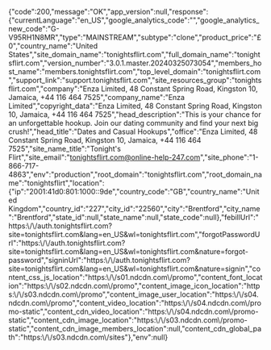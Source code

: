{"code":200,"message":"OK","app\_version":null,"response":{"currentLanguage":"en\_US","google\_analytics\_code":"","google\_analytics\_new\_code":"G-V95RH1N8MR","type":"MAINSTREAM","subtype":"clone","product\_price":"£0","country\_name":"United States","site\_domain\_name":"tonightsflirt.com","full\_domain\_name":"tonightsflirt.com","version\_number":"3.0.1.master.20240325073054","members\_host\_name":"members.tonightsflirt.com","top\_level\_domain":"tonightsflirt.com","support\_link":"support.tonightsflirt.com","site\_resources\_group":"tonightsflirt.com","company":"Enza Limited, 48 Constant Spring Road, Kingston 10, Jamaica, +44 116 464 7525","company\_name":"Enza Limited","copyright\_data":"Enza Limited, 48 Constant Spring Road, Kingston 10, Jamaica, +44 116 464 7525","head\_description":"This is your chance for an unforgettable hookup. Join our dating community and find your next big crush!","head\_title":"Dates and Casual Hookups","office":"Enza Limited, 48 Constant Spring Road, Kingston 10, Jamaica, +44 116 464 7525","site\_name\_title":"Tonight's Flirt","site\_email":"tonightsflirt.com@online-help-247.com","site\_phone":"1-866-717-4863","env":"production","root\_domain":"tonightsflirt.com","root\_domain\_name":"tonightsflirt","location":{"ip":"2001:41d0:801:1000::9de","country\_code":"GB","country\_name":"United Kingdom","country\_id":"227","city\_id":"22560","city":"Brentford","city\_name":"Brentford","state\_id":null,"state\_name":null,"state\_code":null},"febillUrl":"https:\\/\\/auth.tonightsflirt.com?site=tonightsflirt.com&lang=en\_US&wl=tonightsflirt.com","forgotPasswordUrl":"https:\\/\\/auth.tonightsflirt.com?site=tonightsflirt.com&lang=en\_US&wl=tonightsflirt.com&nature=forgot-password","signinUrl":"https:\\/\\/auth.tonightsflirt.com?site=tonightsflirt.com&lang=en\_US&wl=tonightsflirt.com&nature=signin","content\_css\_js\_location":"https:\\/\\/s01.ndcdn.com\\/promo","content\_font\_location":"https:\\/\\/s02.ndcdn.com\\/promo","content\_image\_icon\_location":"https:\\/\\/s03.ndcdn.com\\/promo","content\_image\_user\_location":"https:\\/\\/s04.ndcdn.com\\/promo","content\_video\_location":"https:\\/\\/s04.ndcdn.com\\/promo-static","content\_cdn\_video\_location":"https:\\/\\/s04.ndcdn.com\\/promo-static","content\_cdn\_image\_location":"https:\\/\\/s03.ndcdn.com\\/promo-static","content\_cdn\_image\_members\_location":null,"content\_cdn\_global\_path":"https:\\/\\/s03.ndcdn.com\\/sites"},"env":null}